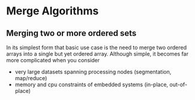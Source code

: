 # Merge Algorithms
## Merging two or more ordered sets
In its simplest form that basic use case is the need to merge two ordered arrays into a single but yet ordered array.
Although simple, it becomes far more complicated when you consider 
* very large datasets spanning processing nodes (segmentation, map/reduce)
* memory and cpu constraints of embedded systems (in-place, out-of-place) 
